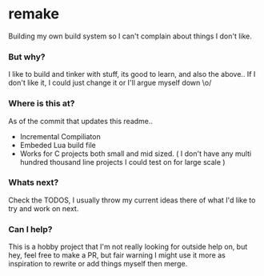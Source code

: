 # remake

Building my own build system so I can't complain about things I don't like.


### But why?

I like to build and tinker with stuff, its good to learn, and also the above.. 
If I don't like it, I could just change it or I'll argue myself down \o/

### Where is this at?
As of the commit that updates this readme.. 

- Incremental Compiliaton
- Embeded Lua build file
- Works for C projects both small and mid sized. ( I don't have any multi hundred thousand line projects I could test on for large scale )


### Whats next?
Check the TODOS, I usually throw my current ideas there of what I'd like to try and work on next.

### Can I help?
This is a hobby project that I'm not really looking for outside help on, but hey, feel free to make a PR, but fair warning I might use it more as inspiration to rewrite or add things myself then merge.
